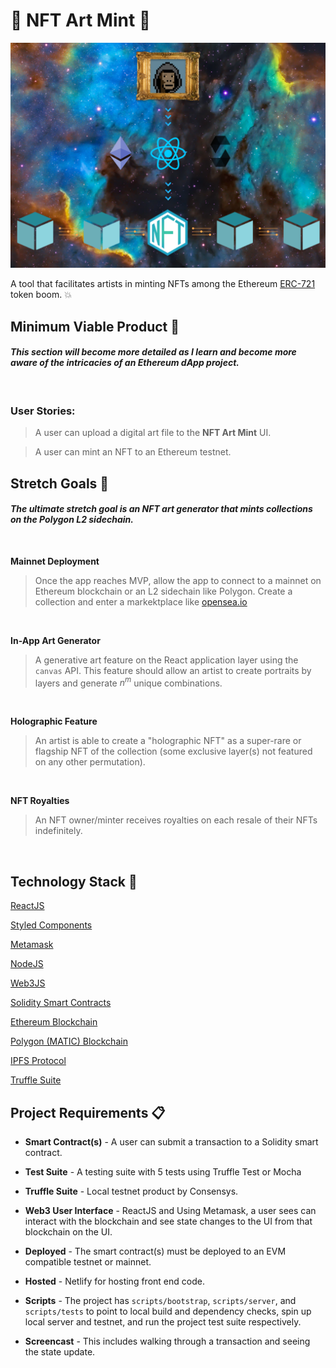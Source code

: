 # 🎨 NFT Art Mint 🎨

![(Art to NFT)](project.png)

A tool that facilitates artists in minting NFTs among the Ethereum [ERC-721](https://ethereum.org/en/developers/docs/standards/tokens/erc-721/) token boom. 💥


## Minimum Viable Product 🔬

#### ***This section will become more detailed as I learn and become more aware of the intricacies of an Ethereum dApp project.***

<br>

### User Stories:

> A user can upload a digital art file to the **NFT Art Mint** UI. 

> A user can mint an NFT to an Ethereum testnet. 


## Stretch Goals 🔭

#### ***The ultimate stretch goal is an NFT art generator that mints collections on the Polygon L2 sidechain.*** 

<br/>

**Mainnet Deployment**
> Once the app reaches MVP, allow the app to connect to a mainnet on Ethereum blockchain or an L2 sidechain like Polygon. Create a collection and enter a markektplace like [opensea.io](https://www.opensea.io)

<br/>

**In-App Art Generator**
> A generative art feature on the React application layer using the `canvas` API. This feature should allow an artist to create portraits by layers and generate *n<sup>m</sup>* unique combinations.

<br/>


**Holographic Feature** 
> An artist is able to create a "holographic NFT" as a super-rare or flagship NFT of the collection (some exclusive layer(s) not featured on any other permutation). 

<br/>


**NFT Royalties**
> An NFT owner/minter receives royalties on each resale of their NFTs indefinitely.

<br/>


## Technology Stack 🧬

[ReactJS](https://reactjs.org/)

[Styled Components](https://styled-components.com/)

[Metamask](https://metamask.io/)

[NodeJS](https://nodejs.org/)

[Web3JS](https://web3js.readthedocs.io/)

[Solidity Smart Contracts](https://docs.soliditylang.org/)

[Ethereum Blockchain](https://ethereum.org/)

[Polygon (MATIC) Blockchain](https://polygon.technology/)

[IPFS Protocol](https://www.ipfs.com/)

[Truffle Suite](https://www.trufflesuite.com/)


## Project Requirements 📋

- **Smart Contract(s)** - A user can submit a transaction to a Solidity smart contract.

- **Test Suite** - A testing suite with 5 tests using Truffle Test or Mocha

- **Truffle Suite** - Local testnet product by Consensys.

- **Web3 User Interface** - ReactJS and Using Metamask, a user sees can interact with the blockchain and see state changes to the UI from that blockchain on the UI.

- **Deployed** - The smart contract(s) must be deployed to an EVM compatible testnet or mainnet.

- **Hosted** - Netlify for hosting front end code.

- **Scripts** - The project has `scripts/bootstrap`, `scripts/server`, and `scripts/tests` to point to local build and dependency checks, spin up local server and testnet, and run the project test suite respectively.

- **Screencast** - This includes walking through a transaction and seeing the state update.